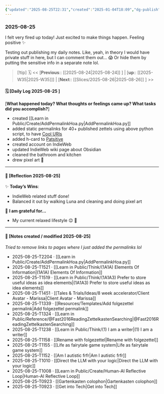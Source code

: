 ```yaml
---
{"updated":"2025-08-25T22:31","created":"2025-01-04T18:09","dg-publish":true,"dg-path":"2025-08-25.md","permalink":"/2025-08-25/","dgPassFrontmatter":true,"noteIcon":"1"}
---
```


### 2025-08-25

I felt very fired up today! Just excited to make things happen. Feeling positive ✨️ 

Testing out publishing my daily notes. Like, yeah, in theory I would have private stuff in here, but I can comment them out... 😱 Or hide them by putting the sensitive info in a separate note lol.  

> [!tip] 🗓
> << [**Previous**:: [[2025-08-24\|2025-08-24]] ] | [**up**:: [[2025-W35\|2025-W35]]] | [**Next**:: [[Slices/2025-08-26\|2025-08-26]] ] >>

#### 🗓️ [Daily Log 2025-08-25 ]
[**What happened today? What thoughts or feelings came up? What tasks did you accomplish?**]
- created [[Learn in Public/Create/AddPermalinkHoa.py\|AddPermalinkHoa.py]]
- added static permalinks for 40+ published zettels using above python script, to have [Cool URIs](https://www.w3.org/Provider/Style/URI)
- added h-card to [Patsitive](https://patsitive.co.nz )
- created account on IndieWeb 
- updated IndieWeb wiki page about Obsidian 
- cleaned the bathroom and kitchen 
- drew pixel art 🎨 


--- 
#### 🌙 [Reflection 2025-08-25]

✨ **Today’s Wins**:  
- IndieWeb related stuff done! 
- Balanced it out by walking Luna and cleaning and doing pixel art 

🌻 **I am grateful for...**
- My current relaxed lifestyle 😌 🫶


---

#### 📝 [Notes created / modified 2025-08-25]

_Tried to remove links to pages where I just added the permalinks lol_

- 2025-08-25-T2204 · [[Learn in Public/Create/AddPermalinkHoa.py\|AddPermalinkHoa.py]]
- 2025-08-25-T1521 · [[Learn in Public/Think/(1A1A) Elements Of Information\|(1A1A) Elements Of Information]]
- 2025-08-25-T1519 · [[Learn in Public/Think/(1A1A3) Prefer to store useful ideas as idea elements\|(1A1A3) Prefer to store useful ideas as idea elements]]
- 2025-08-25-T1451 · [[Tales & Trials/Ideas/8 week accelerator/Client Avatar - Marissa\|Client Avatar - Marissa]]
- 2025-08-25-T1339 · [[Resources/Templates/Add folgezettel permalink\|Add folgezettel permalink]]
- 2025-08-25-T1324 · [[Learn in Public/Reference/@Fast2016ReadingZettelkastenSearching\|@Fast2016ReadingZettelkastenSearching]]
- 2025-08-25-T1238 · [[Learn in Public/Think/(1) I am a writer\|(1) I am a writer]]
- 2025-08-25-T1158 · [[Rename with folgezettel\|Rename with folgezettel]]
- 2025-08-25-T1155 · [[Life as fairytale game system\|Life as fairytale game system]]
- 2025-08-25-T1152 · [[Am I autistic frfr\|Am I autistic frfr]]
- 2025-08-25-T1010 · [[Direct the LLM with your logic\|Direct the LLM with your logic]]
- 2025-08-25-T1008 · [[Learn in Public/Create/Human-AI Reflective Loop\|Human-AI Reflective Loop]]
- 2025-08-25-T0923 · [[Gartenkasten colophon\|Gartenkasten colophon]]
- 2025-08-25-T0923 · [[Get into Tech\|Get into Tech]]